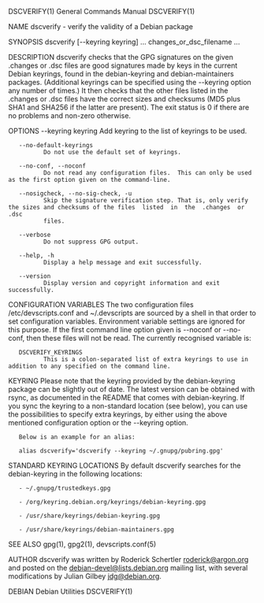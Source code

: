 DSCVERIFY(1)                                                  General Commands Manual                                                 DSCVERIFY(1)

NAME
       dscverify - verify the validity of a Debian package

SYNOPSIS
       dscverify [--keyring keyring] ... changes_or_dsc_filename ...

DESCRIPTION
       dscverify  checks  that  the  GPG  signatures  on  the  given .changes or .dsc files are good signatures made by keys in the current Debian
       keyrings, found in the debian-keyring and debian-maintainers packages.  (Additional keyrings can be specified using  the  --keyring  option
       any  number  of times.)  It then checks that the other files listed in the .changes or .dsc files have the correct sizes and checksums (MD5
       plus SHA1 and SHA256 if the latter are present).  The exit status is 0 if there are no problems and non-zero otherwise.

OPTIONS
       --keyring keyring
              Add keyring to the list of keyrings to be used.

       --no-default-keyrings
              Do not use the default set of keyrings.

       --no-conf, --noconf
              Do not read any configuration files.  This can only be used as the first option given on the command-line.

       --nosigcheck, --no-sig-check, -u
              Skip the signature verification step. That is, only verify the sizes and checksums of the files  listed  in  the  .changes  or  .dsc
              files.

       --verbose
              Do not suppress GPG output.

       --help, -h
              Display a help message and exit successfully.

       --version
              Display version and copyright information and exit successfully.

CONFIGURATION VARIABLES
       The  two  configuration  files  /etc/devscripts.conf and ~/.devscripts are sourced by a shell in that order to set configuration variables.
       Environment variable settings are ignored for this purpose.  If the first command line option given is --noconf or  --no-conf,  then  these
       files will not be read.  The currently recognised variable is:

       DSCVERIFY_KEYRINGS
              This is a colon-separated list of extra keyrings to use in addition to any specified on the command line.

KEYRING
       Please  note  that  the keyring provided by the debian-keyring package can be slightly out of date. The latest version can be obtained with
       rsync, as documented in the README that comes with debian-keyring.  If you sync the keyring to a non-standard location (see below), you can
       use the possibilities to specify extra keyrings, by either using the above mentioned configuration option or the --keyring option.

       Below is an example for an alias:

       alias dscverify='dscverify --keyring ~/.gnupg/pubring.gpg'

STANDARD KEYRING LOCATIONS
       By default dscverify searches for the debian-keyring in the following locations:

       - ~/.gnupg/trustedkeys.gpg

       - /org/keyring.debian.org/keyrings/debian-keyring.gpg

       - /usr/share/keyrings/debian-keyring.gpg

       - /usr/share/keyrings/debian-maintainers.gpg

SEE ALSO
       gpg(1), gpg2(1), devscripts.conf(5)

AUTHOR
       dscverify was written by Roderick Schertler <roderick@argon.org> and posted on the debian-devel@lists.debian.org mailing list, with several
       modifications by Julian Gilbey <jdg@debian.org>.

DEBIAN                                                           Debian Utilities                                                     DSCVERIFY(1)
